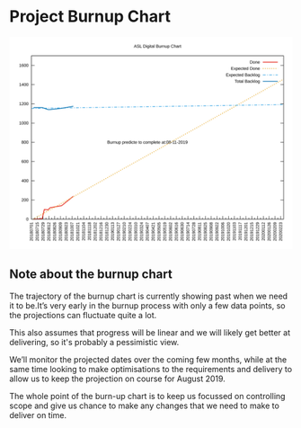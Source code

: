 # Project Burnup Chart
![Burnup Chart](graphs/burnupRRRDATE_SHORT.svg)

## Note about the burnup chart
The trajectory of the burnup chart is currently showing past when we need it to be.It’s very early in the burnup process with only a few data points, so the projections can fluctuate quite a lot.

This also assumes that progress will be linear and we will likely get better at delivering, so it's probably a pessimistic view.

We’ll monitor the projected dates over the coming few months, while at the same time looking to make optimisations to the requirements and delivery to allow us to keep the projection on course for August 2019.

The whole point of the burn-up chart is to keep us focussed on controlling scope and give us chance to make any changes that we need to make to deliver on time.

